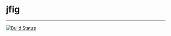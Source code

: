 # jfig
---
[![Build Status](https://travis-ci.com/rsimp/jfig.svg?branch=master)](https://travis-ci.com/rsimp/jfig)

